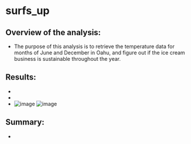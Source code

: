 # surfs_up
## Overview of the analysis:
  - The purpose of this analysis is to retrieve the temperature data for months of June and December in Oahu, and figure out if the ice cream business is sustainable throughout the year.
## Results:
  - 
  -
  - ![image](https://user-images.githubusercontent.com/82785321/122162813-ffc44a80-ce28-11eb-967b-e4fd2e771fb2.png)
    ![image](https://user-images.githubusercontent.com/82785321/122162836-0eaafd00-ce29-11eb-92fb-45f222e0acb4.png)


## Summary:
  - 
